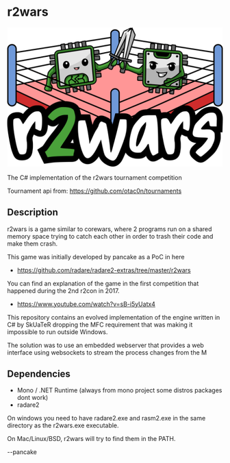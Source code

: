 # r2wars

![Alt text](/resources/r2wars_logo_transparent.png?raw=true "r2wars Logo")

The C# implementation of the r2wars tournament competition

Tournament api from: https://github.com/otac0n/tournaments

## Description

r2wars is a game similar to corewars, where 2 programs run on a
shared memory space trying to catch each other in order to trash
their code and make them crash.

This game was initially developed by pancake as a PoC in here

* https://github.com/radare/radare2-extras/tree/master/r2wars

You can find an explanation of the game in the first competition
that happened during the 2nd r2con in 2017.

* https://www.youtube.com/watch?v=sB-i5yUatx4

This repository contains an evolved implementation of the engine
written in C# by SkUaTeR dropping the MFC requirement that was
making it impossible to run outside Windows.

The solution was to use an embedded webserver that provides a
web interface using websockets to stream the process changes
from the M

## Dependencies

* Mono / .NET Runtime (always from mono project some distros packages dont work)
* radare2

On windows you need to have radare2.exe and rasm2.exe in the same
directory as the r2wars.exe executable.

On Mac/Linux/BSD, r2wars will try to find them in the PATH.

--pancake
